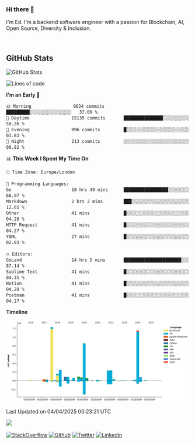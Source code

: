 ### Hi there 👋
 I'm Ed. I'm a backend software engineer with a passion for Blockchain, AI, Open Source, Diversity & Inclusion.

<br />

<h2>GitHub Stats</h2>
<p><img src="https://github-readme-stats.vercel.app/api?username=echarrod&amp;show_icons=true" alt="GitHub Stats"></p>

<!--START_SECTION:waka-->
![Lines of code](https://img.shields.io/badge/From%20Hello%20World%20I%27ve%20Written-4.8%20million%20lines%20of%20code-blue)

**I'm an Early 🐤** 

```text
🌞 Morning                9634 commits        █████████░░░░░░░░░░░░░░░░   37.09 % 
🌆 Daytime                15135 commits       ███████████████░░░░░░░░░░   58.26 % 
🌃 Evening                996 commits         █░░░░░░░░░░░░░░░░░░░░░░░░   03.83 % 
🌙 Night                  213 commits         ░░░░░░░░░░░░░░░░░░░░░░░░░   00.82 % 
```


📊 **This Week I Spent My Time On** 

```text
🕑︎ Time Zone: Europe/London

💬 Programming Languages: 
Go                       10 hrs 49 mins      █████████████████░░░░░░░░   66.97 % 
Markdown                 2 hrs 2 mins        ███░░░░░░░░░░░░░░░░░░░░░░   12.65 % 
Other                    41 mins             █░░░░░░░░░░░░░░░░░░░░░░░░   04.28 % 
HTTP Request             41 mins             █░░░░░░░░░░░░░░░░░░░░░░░░   04.27 % 
YAML                     27 mins             █░░░░░░░░░░░░░░░░░░░░░░░░   02.83 % 

🔥 Editors: 
GoLand                   14 hrs 5 mins       ██████████████████████░░░   87.14 % 
Sublime Text             41 mins             █░░░░░░░░░░░░░░░░░░░░░░░░   04.31 % 
Notion                   41 mins             █░░░░░░░░░░░░░░░░░░░░░░░░   04.28 % 
Postman                  41 mins             █░░░░░░░░░░░░░░░░░░░░░░░░   04.27 % 
```

**Timeline**

![Lines of Code chart](https://raw.githubusercontent.com/echarrod/echarrod/main/assets/bar_graph.png)


 Last Updated on 04/04/2025 00:23:21 UTC
<!--END_SECTION:waka-->

![](https://komarev.com/ghpvc/?username=echarrod)

<p>
<a href="https://stackoverflow.com/users/1014632/ech" target="_blank"><img alt="StackOverflow" src="https://img.shields.io/badge/-Stackoverflow-FE7A16?style=for-the-badge&logo=stack-overflow&logoColor=white" /></a> 
<a href="https://github.com/echarrod" target="_blank"><img alt="Github" src="https://img.shields.io/badge/GitHub-%2312100E.svg?&style=for-the-badge&logo=Github&logoColor=white" /></a> 
<a href="https://twitter.com/e_harrod" target="_blank"><img alt="Twitter" src="https://img.shields.io/badge/twitter-%231DA1F2.svg?&style=for-the-badge&logo=twitter&logoColor=white" /></a> 
<a href="https://www.linkedin.com/in/ed-harrod" target="_blank"><img alt="LinkedIn" src="https://img.shields.io/badge/linkedin-%230077B5.svg?&style=for-the-badge&logo=linkedin&logoColor=white" /></a>
